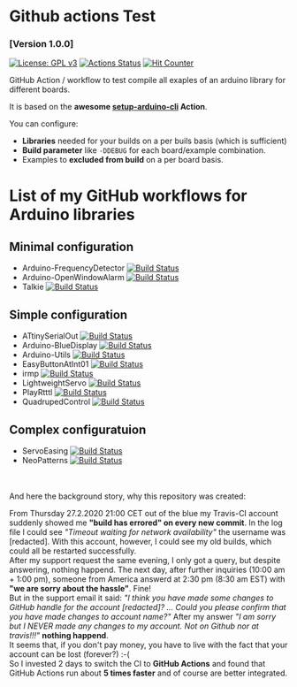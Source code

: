 # Github actions Test
### [Version 1.0.0]
[![License: GPL v3](https://img.shields.io/badge/License-GPLv3-blue.svg)](https://www.gnu.org/licenses/gpl-3.0)
[![Actions Status](https://github.com/ArminJo/Github-Actions-Test/workflows/build/badge.svg)](https://github.com/ArminJo/Github-Actions-Test/actions)
[![Hit Counter](https://hitcounter.pythonanywhere.com/count/tag.svg?url=https%3A%2F%2Fgithub.com%2FArminJo%2FGithub-Actions-Test)](https://github.com/brentvollebregt/hit-counter)

GitHub Action / workflow to test compile all exaples of an arduino library for different boards.<br/>

It is based on the **awesome [setup-arduino-cli](https://github.com/arduino/setup-arduino-cli) Action**.

You can configure:
- **Libraries** needed for your builds on a per buils basis (which is sufficient)
- **Build parameter** like `-DDEBUG` for each board/example combination.
- Examples to **excluded from build** on a per board basis.

# List of my GitHub workflows for Arduino libraries
## Minimal configuration
- Arduino-FrequencyDetector [![Build Status](https://github.com/ArminJo/Arduino-FrequencyDetector/workflows/build/badge.svg)](https://github.com/ArminJo/Arduino-FrequencyDetector/actions)
- Arduino-OpenWindowAlarm [![Build Status](https://github.com/ArminJo/Arduino-OpenWindowAlarm/workflows/build/badge.svg)](https://github.com/ArminJo/Arduino-OpenWindowAlarm/actions)
- Talkie [![Build Status](https://github.com/ArminJo/Talkie/workflows/build/badge.svg)](https://github.com/ArminJo/Talkie/actions)
## Simple configuration
- ATtinySerialOut [![Build Status](https://github.com/ArminJo/ATtinySerialOut/workflows/build/badge.svg)](https://github.com/ArminJo/ATtinySerialOut/actions)
- Arduino-BlueDisplay [![Build Status](https://github.com/ArminJo/Arduino-BlueDisplay/workflows/build/badge.svg)](https://github.com/ArminJo/Arduino-BlueDisplay/actions)
- Arduino-Utils [![Build Status](https://github.com/ArminJo/Arduino-Utils/workflows/build/badge.svg)](https://github.com/ArminJo/Arduino-Utils/actions)
- EasyButtonAtInt01 [![Build Status](https://github.com/ArminJo/EasyButtonAtInt01/workflows/build/badge.svg)](https://github.com/ArminJo/EasyButtonAtInt01/actions)
- irmp [![Build Status](https://github.com/ukw100/irmp/workflows/build/badge.svg)](https://github.com/ukw100/irmp/actions)
- LightweightServo [![Build Status](https://github.com/ArminJo/LightweightServo/workflows/build/badge.svg)](https://github.com/ArminJo/LightweightServo/actions)
- PlayRtttl [![Build Status](https://github.com/ArminJo/PlayRtttl/workflows/build/badge.svg)](https://github.com/ArminJo/PlayRtttl/actions)
- QuadrupedControl [![Build Status](https://github.com/ArminJo/QuadrupedControl/workflows/build/badge.svg)](https://github.com/ArminJo/QuadrupedControl/actions)

## Complex configuratuion
- ServoEasing [![Build Status](https://github.com/ArminJo/ServoEasing/workflows/build/badge.svg)](https://github.com/ArminJo/ServoEasing/actions)
- NeoPatterns [![Build Status](https://github.com/ArminJo/NeoPatterns/workflows/build/badge.svg)](https://github.com/ArminJo/NeoPatterns/actions)


<br/><br/>And here the background story, why this repository was created:

From Thursday 27.2.2020 21:00 CET out of the blue my Travis-CI account suddenly showed me **"build has errored" on every new commit**.
In the log file I could see *"Timeout waiting for network availability"*  the username was [redacted].
With this account, however, I could see my old builds, which could all be restarted successfully.<br/>
After my support request the same evening, I only got a query, but despite answering, nothing happend.
The next day, after further inquiries (10:00 am + 1:00 pm), someone from America answerd at 2:30 pm (8:30 am EST) with **"we are sorry about the hassle"**.
Fine!<br/>
But in the support email it said: *"I think you have made some changes to GitHub handle for the account [redacted]? ... Could you please confirm that you have made changes to account name?"*
After my answer *"I am sorry but I NEVER made any changes to my account. Not on Github nor at travis!!!"* **nothing happend**.<br/>
It seems that, if you don't pay money, you have to live with the fact that your account can be lost (forever?) :-(<br/>
So I invested 2 days to switch the CI to **GitHub Actions** and found that GitHub Actions run about **5 times faster** and of course are better integrated.

